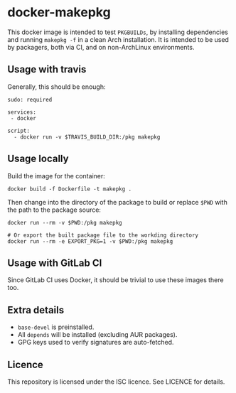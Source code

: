 docker-makepkg
==============

This docker image is intended to test `PKGBUILDs`, by installing dependencies
and running `makepkg -f` in a clean Arch installation. It is intended to be
used by packagers, both via CI, and on non-ArchLinux environments.

Usage with travis
-----------------

Generally, this should be enough:

```
sudo: required

services:
 - docker

script:
  - docker run -v $TRAVIS_BUILD_DIR:/pkg makepkg
```

Usage locally
-------------

Build the image for the container:

```
docker build -f Dockerfile -t makepkg .
```

Then change into the directory of the package to build or replace `$PWD` with the path to the package source:

```
docker run --rm -v $PWD:/pkg makepkg

# Or export the built package file to the workding directory
docker run --rm -e EXPORT_PKG=1 -v $PWD:/pkg makepkg
```

Usage with GitLab CI
--------------------

Since GitLab CI uses Docker, it should be trivial to use these images there
too.

Extra details
-------------

* `base-devel` is preinstalled.
* All `depends` will be installed (excluding AUR packages).
* GPG keys used to verify signatures are auto-fetched.

Licence
-------

This repository is licensed under the ISC licence. See LICENCE for details.
